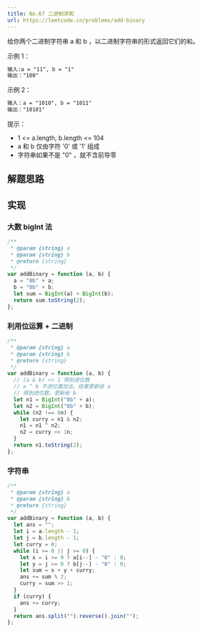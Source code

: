 ```yaml
---
title: No.67 二进制求和
url: https://leetcode.cn/problems/add-binary
---
```


给你两个二进制字符串 a 和 b ，以二进制字符串的形式返回它们的和。

示例 1：

```md
输入:a = "11", b = "1"
输出："100"
```

示例 2：

```md
输入：a = "1010", b = "1011"
输出："10101"
```

提示：

- 1 <= a.length, b.length <= 104
- a 和 b 仅由字符 '0' 或 '1' 组成
- 字符串如果不是 "0" ，就不含前导零

## 解题思路

## 实现

### 大数 bigInt 法

```js
/**
 * @param {string} a
 * @param {string} b
 * @return {string}
 */
var addBinary = function (a, b) {
  a = "0b" + a;
  b = "0b" + b;
  let sum = BigInt(a) + BigInt(b);
  return sum.toString(2);
};
```

### 利用位运算 + 二进制

```js
/**
 * @param {string} a
 * @param {string} b
 * @return {string}
 */
var addBinary = function (a, b) {
  // (a & b) << 1 得到进位数
  // a ^ b 不进位置加法，结果更新给 a
  // 得到进位数，更新给 b
  let n1 = BigInt("0b" + a);
  let n2 = BigInt("0b" + b);
  while (n2 !== 0n) {
    let curry = n1 & n2;
    n1 = n1 ^ n2;
    n2 = curry << 1n;
  }
  return n1.toString(2);
};
```

### 字符串

```js
/**
 * @param {string} a
 * @param {string} b
 * @return {string}
 */
var addBinary = function (a, b) {
  let ans = "";
  let i = a.length - 1;
  let j = b.length - 1;
  let curry = 0;
  while (i >= 0 || j >= 0) {
    let x = i >= 0 ? a[i--] - "0" : 0;
    let y = j >= 0 ? b[j--] - "0" : 0;
    let sum = x + y + curry;
    ans += sum % 2;
    curry = sum >> 1;
  }
  if (curry) {
    ans += curry;
  }
  return ans.split("").reverse().join("");
};
```
